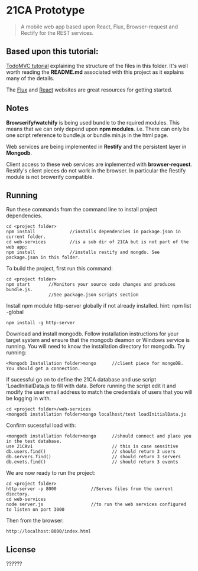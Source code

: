 # 21CA Prototype

> A mobile web app based upon React, Flux, Browser-request and Rectify for the REST services.


## Based upon this tutorial:
[TodoMVC tutorial](http://facebook.github.io/flux/docs/todo-list.html) explaining the structure of the files in this folder. It's well worth reading the __README.md__ associated with this project as it explains many of the details.


The [Flux](http://facebook.github.io/flux) and [React](http://facebook.github.io/react) websites are great resources for getting started.


## Notes

__Browserify/watchify__ is being used bundle to the rquired modules. This means that we can only depend upon __npm modules__. i.e. There can only be one script reference to bundle.js or bundle.min.js in the html page.

Web services are being implemented in __Restify__ and the persistent layer in __Mongodb__.

Client access to these web services are inplemented with __browser-request__. Restify's client pieces do not work in the browser. In particular the Restify module is not browerify compatible.


## Running
Run these commands from the command line to install project dependencies.
```
cd <project folder>
npm install				//installs dependencies in package.json in current folder.
cd web-services         //is a sub dir of 21CA but is not part of the web app;
npm install             //installs restify and mongdo. See package.json in this folder.
```

To build the project, first run this command:
```
cd <project folder>
npm start		//Monitors your source code changes and produces bundle.js. 
				//See package.json scripts section
```
Install npm module http-server globally if not already installed. hint: npm list -global
```
npm install -g http-server
```
Download and install mongodb. Follow installation instructions for your target system
and ensure that the mongodb deamon or Windows service is running. You will need to know the
installation directory for mongodb. Try running:
```
<Mongodb Installation folder>mongo		//client piece for mongoDB. You should get a connection.
```
If sucessful go on to define the 21CA database and use script 'LoadInitialData.js to fill with data. 
Before running the script edit it and modify the user email address to match the credentials of users 
that you will be logging in with.
```
cd <project folder>/web-services
<mongodb installation folder>mongo localhost/test loadInitialData.js
```
Confirm sucessful load with:
```
<mongodb installation folder>mongo		//should connect and place you in the test database.
use 21CAv1								// this is case sensitive
db.users.find()							// should return 3 users
db.servers.find()						// should return 3 servers
db.evets.find()							// should return 3 events
```
We are now ready to run the project:
```
cd <project folder>
http-server -p 8000             //Serves files from the current diectory. 
cd web-services
node server.js					//to run the web services configured to listen on port 3000
```
Then from the browser:
```
http://localhost:8000/index.html
```
## License
??????
